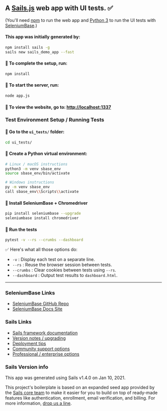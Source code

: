 ## A [Sails.js](https://sailsjs.com) web app with UI tests. ✅

(You'll need [npm](https://www.npmjs.com/get-npm) to run the web app and [Python 3](https://www.python.org/downloads/) to run the UI tests with [SeleniumBase](https://github.com/seleniumbase/SeleniumBase).)

#### This app was initially generated by:

```bash
npm install sails -g
sails new sails_demo_app --fast
```

#### 🔵 To complete the setup, run:

```bash
npm install
```

#### 🔵 To start the server, run:

```bash
node app.js
```

#### 🔵 To view the website, go to: [http://localhost:1337](http://localhost:1337)

### Test Environment Setup / Running Tests

#### 🔵 Go to the ``ui_tests/`` folder:

```bash
cd ui_tests/
```

#### 🔵 Create a Python virtual environment:

```bash
# Linux / macOS instructions
python3 -m venv sbase_env
source sbase_env/bin/activate

# Windows instructions
py -m venv sbase_env
call sbase_env\\Scripts\\activate
```

#### 🔵 Install SeleniumBase + Chromedriver

```bash
pip install seleniumbase --upgrade
seleniumbase install chromedriver
```

#### 🔵 Run the tests

```bash
pytest -v --rs --crumbs --dashboard
```

✅ Here's what all those options do:

* ``-v`` : Display each test on a separate line.
* ``--rs`` : Reuse the browser session between tests.
* ``--crumbs`` : Clear cookies between tests using ``--rs``.
* ``--dashboard`` : Output test results to ``dashboard.html``.

--------

### SeleniumBase Links

+ [SeleniumBase GitHub Repo](https://github.com/seleniumbase/SeleniumBase)
+ [SeleniumBase Docs Site](https://seleniumbase.io/)

### Sails Links

+ [Sails framework documentation](https://sailsjs.com/get-started)
+ [Version notes / upgrading](https://sailsjs.com/documentation/upgrading)
+ [Deployment tips](https://sailsjs.com/documentation/concepts/deployment)
+ [Community support options](https://sailsjs.com/support)
+ [Professional / enterprise options](https://sailsjs.com/enterprise)


### Sails Version info

This app was generated using Sails v1.4.0 on Jan 10, 2021.

<!-- Internally, Sails used [`sails-generate@2.0.1`](https://github.com/balderdashy/sails-generate/tree/v2.0.1/lib/core-generators/new). -->

This project's boilerplate is based on an expanded seed app provided by the [Sails core team](https://sailsjs.com/about) to make it easier for you to build on top of ready-made features like authentication, enrollment, email verification, and billing.  For more information, [drop us a line](https://sailsjs.com/support).

<!--
Note:  Generators are usually run using the globally-installed `sails` CLI (command-line interface).  This CLI version is _environment-specific_ rather than app-specific, thus over time, as a project's dependencies are upgraded or the project is worked on by different developers on different computers using different versions of Node.js, the Sails dependency in its package.json file may differ from the globally-installed Sails CLI release it was originally generated with.  (Be sure to always check out the relevant [upgrading guides](https://sailsjs.com/upgrading) before upgrading the version of Sails used by your app.  If you're stuck, [get help here](https://sailsjs.com/support).)
-->
